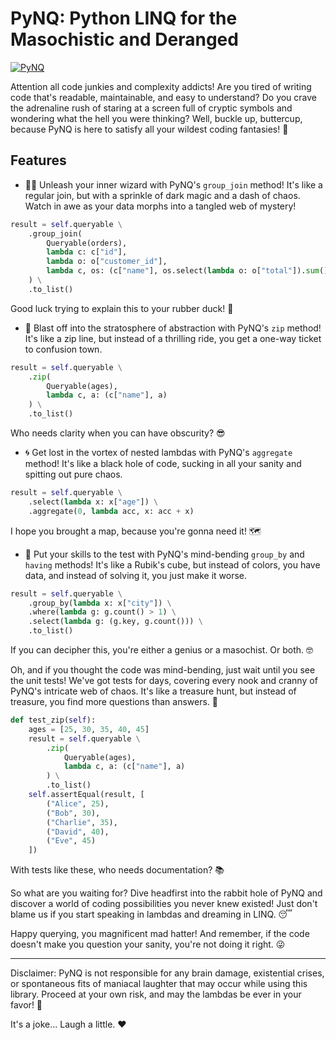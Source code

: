 # PyNQ: Python LINQ for the Masochistic and Deranged

[![PyNQ](https://github.com/IAmStoxe/PyNQ/actions/workflows/python-app.yml/badge.svg)](https://github.com/IAmStoxe/PyNQ/actions/workflows/python-app.yml)

Attention all code junkies and complexity addicts! Are you tired of writing code that's readable, maintainable, and easy to understand? Do you crave the adrenaline rush of staring at a screen full of cryptic symbols and wondering what the hell you were thinking? Well, buckle up, buttercup, because PyNQ is here to satisfy all your wildest coding fantasies! 🎢

## Features

- 🧙‍♂️ Unleash your inner wizard with PyNQ's `group_join` method! It's like a regular join, but with a sprinkle of dark magic and a dash of chaos. Watch in awe as your data morphs into a tangled web of mystery!

```python
result = self.queryable \
    .group_join(
        Queryable(orders),
        lambda c: c["id"],
        lambda o: o["customer_id"],
        lambda c, os: (c["name"], os.select(lambda o: o["total"]).sum())
    ) \
    .to_list()
```

Good luck trying to explain this to your rubber duck! 🦆

- 🚀 Blast off into the stratosphere of abstraction with PyNQ's `zip` method! It's like a zip line, but instead of a thrilling ride, you get a one-way ticket to confusion town.

```python
result = self.queryable \
    .zip(
        Queryable(ages),
        lambda c, a: (c["name"], a)
    ) \
    .to_list()
```

Who needs clarity when you can have obscurity? 😎

- 🌀 Get lost in the vortex of nested lambdas with PyNQ's `aggregate` method! It's like a black hole of code, sucking in all your sanity and spitting out pure chaos.

```python
result = self.queryable \
    .select(lambda x: x["age"]) \
    .aggregate(0, lambda acc, x: acc + x)
```

I hope you brought a map, because you're gonna need it! 🗺️

- 🧩 Put your skills to the test with PyNQ's mind-bending `group_by` and `having` methods! It's like a Rubik's cube, but instead of colors, you have data, and instead of solving it, you just make it worse.

```python
result = self.queryable \
    .group_by(lambda x: x["city"]) \
    .where(lambda g: g.count() > 1) \
    .select(lambda g: (g.key, g.count())) \
    .to_list()
```

If you can decipher this, you're either a genius or a masochist. Or both. 🤓

Oh, and if you thought the code was mind-bending, just wait until you see the unit tests! We've got tests for days, covering every nook and cranny of PyNQ's intricate web of chaos. It's like a treasure hunt, but instead of treasure, you find more questions than answers. 💎

```python
def test_zip(self):
    ages = [25, 30, 35, 40, 45]
    result = self.queryable \
        .zip(
            Queryable(ages),
            lambda c, a: (c["name"], a)
        ) \
        .to_list()
    self.assertEqual(result, [
        ("Alice", 25),
        ("Bob", 30),
        ("Charlie", 35),
        ("David", 40),
        ("Eve", 45)
    ])
```

With tests like these, who needs documentation? 📚

So what are you waiting for? Dive headfirst into the rabbit hole of PyNQ and discover a world of coding possibilities you never knew existed! Just don't blame us if you start speaking in lambdas and dreaming in LINQ. 😴

Happy querying, you magnificent mad hatter! And remember, if the code doesn't make you question your sanity, you're not doing it right. 😜

---

Disclaimer: PyNQ is not responsible for any brain damage, existential crises, or spontaneous fits of maniacal laughter that may occur while using this library. Proceed at your own risk, and may the lambdas be ever in your favor! 🙏

It's a joke... Laugh a little. ❤️
